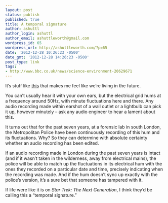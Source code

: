 ```yaml
---
layout: post
status: publish
published: true
title: A temporal signature
author: ashuttl
author_login: ashuttl
author_email: ashuttleworth@gmail.com
wordpress_id: 65
wordpress_url: http://ashuttleworth.com/?p=65
date: '2012-12-28 10:26:23 -0500'
date_gmt: '2012-12-28 14:26:23 -0500'
post_type: link
tags:
- http://www.bbc.co.uk/news/science-environment-20629671
---
```

It’s stuff like [this](http://www.bbc.co.uk/news/science-environment-20629671) that makes me feel like we’re living in the future.

You can’t usually hear it with your own ears, but the electrical grid hums at a frequency around 50Hz, with minute fluctuations here and there. Any audio recording made within earshot of a wall outlet or a lightbulb can pick it up, however minutely &ndash; ask any audio engineer to hear a lament about this.

It turns out that for the past seven years, at a forensic lab in south London, the Metropolitan Police have been continuously recording of this hum and its fluctuations. Why? So they can determine with absolute certainty whether an audio recording has been edited.

If an audio recording made in London during the past seven years is intact (and if it wasn’t taken in the wilderness, away from electrical mains), the police will be able to match up the fluctuations in its electrical hum with the ones they recorded on a particular date and time, precisely indicating when the recording was made. And if the hum doesn’t sync up exactly with the police’s version, it’s a sure bet that someone has tampered with it.

If life were like it is on _Star Trek: The Next Generation_, I think they’d be calling this a “temporal signature.”